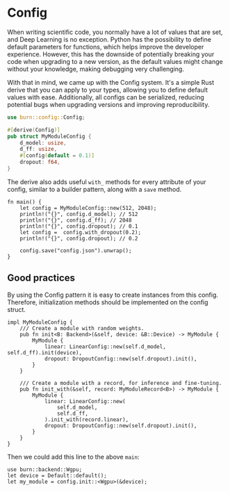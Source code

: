 # Config

When writing scientific code, you normally have a lot of values that are set, and Deep Learning is
no exception. Python has the possibility to define default parameters for functions, which helps
improve the developer experience. However, this has the downside of potentially breaking your code
when upgrading to a new version, as the default values might change without your knowledge, making
debugging very challenging.

With that in mind, we came up with the Config system. It's a simple Rust derive that you can apply
to your types, allowing you to define default values with ease. Additionally, all configs can be
serialized, reducing potential bugs when upgrading versions and improving reproducibility.

```rust , ignore
use burn::config::Config;

#[derive(Config)]
pub struct MyModuleConfig {
    d_model: usize,
    d_ff: usize,
    #[config(default = 0.1)]
    dropout: f64,
}
```

The derive also adds useful `with_` methods for every attribute of your config, similar to a builder
pattern, along with a `save` method.

```rust, ignore
fn main() {
    let config = MyModuleConfig::new(512, 2048);
    println!("{}", config.d_model); // 512
    println!("{}", config.d_ff); // 2048
    println!("{}", config.dropout); // 0.1
    let config =  config.with_dropout(0.2);
    println!("{}", config.dropout); // 0.2

    config.save("config.json").unwrap();
}
```

## Good practices

By using the Config pattern it is easy to create instances from this
config. Therefore, initialization methods should be implemented on the config struct.

```rust, ignore
impl MyModuleConfig {
    /// Create a module with random weights.
    pub fn init<B: Backend>(&self, device: &B::Device) -> MyModule {
        MyModule {
            linear: LinearConfig::new(self.d_model, self.d_ff).init(device),
            dropout: DropoutConfig::new(self.dropout).init(),
        }
    }

    /// Create a module with a record, for inference and fine-tuning.
    pub fn init_with(&self, record: MyModuleRecord<B>) -> MyModule {
        MyModule {
            linear: LinearConfig::new(
                self.d_model,
                self.d_ff,
            ).init_with(record.linear),
            dropout: DropoutConfig::new(self.dropout).init(),
        }
    }
}
```

Then we could add this line to the above `main`:

```rust, ignore
use burn::backend::Wgpu;
let device = Default::default();
let my_module = config.init::<Wgpu>(&device);
```
